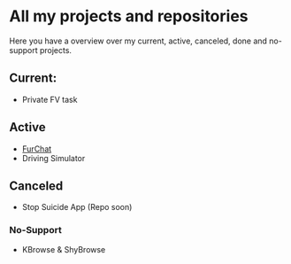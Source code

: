 # All my projects and repositories
Here you have a overview over my current, active, canceled, done and no-support projects.

## Current:
- Private FV task

## Active
- [FurChat](../../FurChat)
- Driving Simulator

## Canceled
- Stop Suicide App (Repo soon)

### No-Support
- KBrowse & ShyBrowse
